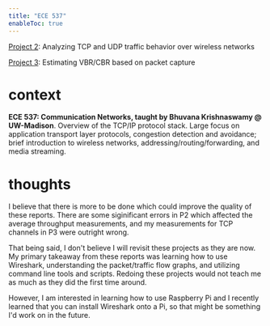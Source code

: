 ```yaml
---
title: "ECE 537"
enableToc: true
---
```

[Project 2](/report2.pdf): Analyzing TCP and UDP traffic behavior over wireless networks

[Project 3](/report3.pdf): Estimating VBR/CBR based on packet capture

# context
**ECE 537: Communication Networks, taught by Bhuvana Krishnaswamy @ UW-Madison**. Overview of the TCP/IP protocol stack. Large focus on application transport layer protocols, congestion detection and avoidance; brief introduction to wireless networks, addressing/routing/forwarding, and media streaming. 


# thoughts
I believe that there is more to be done which could improve the quality of these reports. There are some siginificant errors in P2 which affected the average throughput measurements, and my measurements for TCP channels in P3 were outright wrong.

That being said, I don't believe I will revisit these projects as they are now. My primary takeaway from these reports was learning how to use Wireshark, understanding the packet/traffic flow graphs, and utilizing command line tools and scripts. Redoing these projects would not teach me as much as they did the first time around. 

However, I am interested in learning how to use Raspberry Pi and I recently learned that you can install Wireshark onto a Pi, so that might be something I'd work on in the future.